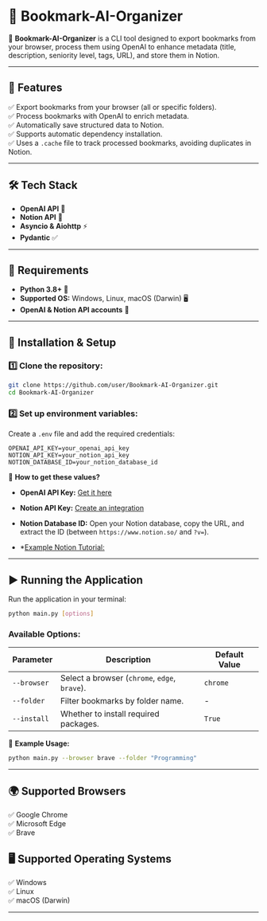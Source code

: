 # 📌 Bookmark-AI-Organizer

🚀 **Bookmark-AI-Organizer** is a CLI tool designed to export bookmarks from your browser, process them using OpenAI to enhance metadata (title, description, seniority level, tags, URL), and store them in Notion.

---

## 🌟 Features
✅ Export bookmarks from your browser (all or specific folders).  
✅ Process bookmarks with OpenAI to enrich metadata.  
✅ Automatically save structured data to Notion.  
✅ Supports automatic dependency installation.  
✅ Uses a `.cache` file to track processed bookmarks, avoiding duplicates in Notion.  

---

## 🛠️ Tech Stack
- **OpenAI API** 🧠
- **Notion API** 📖
- **Asyncio & Aiohttp** ⚡
- **Pydantic** ✅

---

## 💾 Requirements
- **Python 3.8+** 🐍
- **Supported OS:** Windows, Linux, macOS (Darwin) 🖥️
- **OpenAI & Notion API accounts** 🔑

---

## 🔧 Installation & Setup
### 1️⃣ Clone the repository:
```bash
git clone https://github.com/user/Bookmark-AI-Organizer.git
cd Bookmark-AI-Organizer
```

### 2️⃣ Set up environment variables:
Create a `.env` file and add the required credentials:
```env
OPENAI_API_KEY=your_openai_api_key
NOTION_API_KEY=your_notion_api_key
NOTION_DATABASE_ID=your_notion_database_id
```

🔹 **How to get these values?**
- **OpenAI API Key:** [Get it here](https://platform.openai.com/signup/)
- **Notion API Key:** [Create an integration](https://www.notion.so/my-integrations)
- **Notion Database ID:** Open your Notion database, copy the URL, and extract the ID (between `https://www.notion.so/` and `?v=`).

- *[Example Notion Tutorial: ](https://www.pynotion.com/getting-started-with-python/)
---

## ▶️ Running the Application
Run the application in your terminal:
```bash
python main.py [options]
```

### Available Options:
| Parameter    | Description                                   | Default Value    |
|-------------|-----------------------------------------------|------------------|
| `--browser` | Select a browser (`chrome`, `edge`, `brave`). | `chrome`         |
| `--folder`  | Filter bookmarks by folder name.              | -                |
| `--install` | Whether to install required packages.         | `True` |

🔹 **Example Usage:**
```bash
python main.py --browser brave --folder "Programming"
```

---

## 🌍 Supported Browsers
✅ Google Chrome  
✅ Microsoft Edge  
✅ Brave  

## 🖥️ Supported Operating Systems
✅ Windows  
✅ Linux  
✅ macOS (Darwin)  

---

